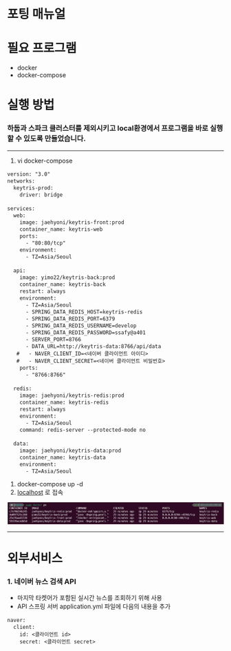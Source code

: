 # 포팅 매뉴얼

# 필요 프로그램

- docker
- docker-compose

# 실행 방법
### 하둡과 스파크 클러스터를 제외시키고 local환경에서 프로그램을 바로 실행할 수 있도록 만들었습니다.

---

1. vi docker-compose

```
version: "3.0"
networks:
  keytris-prod:
    driver: bridge

services:
  web:
    image: jaehyoni/keytris-front:prod
    container_name: keytris-web
    ports:
      - "80:80/tcp"
    environment:
      - TZ=Asia/Seoul

  api:
    image: yimo22/keytris-back:prod
    container_name: keytris-back
    restart: always
    environment:
      - TZ=Asia/Seoul
      - SPRING_DATA_REDIS_HOST=keytris-redis
      - SPRING_DATA_REDIS_PORT=6379
      - SPRING_DATA_REDIS_USERNAME=develop
      - SPRING_DATA_REDIS_PASSWORD=ssafy@a401
      - SERVER_PORT=8766
      - DATA_URL=http://keytris-data:8766/api/data
   #   - NAVER_CLIENT_ID=<네이버 클라이언트 아이디>
   #   - NAVER_CLIENT_SECRET=<네이버 클라이언트 비밀번호>
    ports:
      - "8766:8766"

  redis:
    image: jaehyoni/keytris-redis:prod
    container_name: keytris-redis
    restart: always
    environment:
      - TZ=Asia/Seoul
    command: redis-server --protected-mode no

  data:
    image: jaehyoni/keytris-data:prod
    container_name: keytris-data
    environment:
      - TZ=Asia/Seoul
```

1. docker-compose up -d
2. [localhost](http://localhost) 로 접속

![Untitled](./Untitled.png)

---

# 외부서비스

### 1. 네이버 뉴스 검색 API

- 마지막 타켓어가 포함된 실시간 뉴스를 조회하기 위해 사용
- API 스프링 서버 application.yml 파일에 다음의 내용을 추가

```
naver:
  client:
    id: <클라이언트 id>
    secret: <클라이언트 secret>
```
